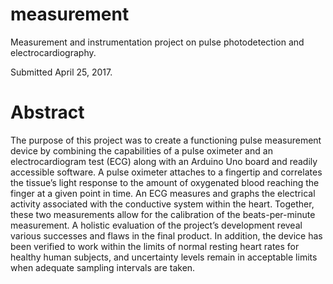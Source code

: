 # measurement
Measurement and instrumentation project on pulse photodetection and electrocardiography. 

Submitted April 25, 2017.

<h1>Abstract</h1>

The purpose of this project was to create a functioning pulse measurement device by combining the capabilities of a pulse oximeter and an electrocardiogram test (ECG) along with an Arduino Uno board and readily accessible software. A pulse oximeter attaches to a
fingertip and correlates the tissue’s light response to the amount of oxygenated blood reaching the finger at a given point in time. An ECG measures and graphs the electrical activity associated with the conductive system within the heart. Together, these two
measurements allow for the calibration of the beats-per-minute measurement. A holistic evaluation of the project’s development reveal various successes and flaws in the final product. In addition, the device has been verified to work within the limits of normal resting heart rates for healthy human subjects, and uncertainty levels remain in acceptable limits when adequate sampling intervals are taken.

